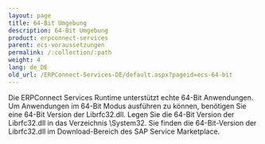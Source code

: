 ```yaml
---
layout: page
title: 64-Bit Umgebung
description: 64-Bit Umgebung
product: erpconnect-services
parent: ecs-voraussetzungen
permalink: /:collection/:path
weight: 4
lang: de_DE
old_url: /ERPConnect-Services-DE/default.aspx?pageid=ecs-64-bit
---
```


Die ERPConnect Services Runtime unterstützt echte 64-Bit Anwendungen. Um Anwendungen im 64-Bit Modus ausführen zu können, benötigen Sie eine 64-Bit Version der Librfc32.dll. Legen Sie die 64-Bit Version der Librfc32.dll in das Verzeichnis \System32. Sie finden die 64-Bit-Version der Librfc32.dll im Download-Bereich des SAP Service Marketplace.